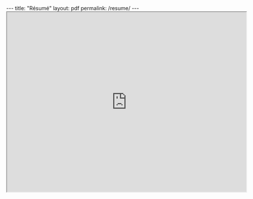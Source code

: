 <html>
  ---
 title: "Résumé"
 layout: pdf
 permalink: /resume/
 ---

  <iframe src="https://drive.google.com/file/d/1dSEciQXtbIIW0fBAtH7KbNWSza7FgCeZ/view?usp=sharing" width="640" height="480"></iframe>
</html>
